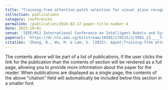 ```yaml
---
title: "Training-free attentive-patch selection for visual place recognition"
collection: publications
category: conferences
permalink: /publication/2024-02-17-paper-title-number-4
date: 2023-10-01
venue: 'IEEE/RSJ International Conference on Intelligent Robots and Systems (IROS)'
paperurl: 'https://dr.ntu.edu.sg/bitstream/10356/178533/2/IROS_23____Training_Free_Attentive_Patch_Selection_for_Visual_Place_Recognition.pdf'
citation: 'Zhang, D., Wu, M. & Lam, S. (2023). &quot;Training-free attentive-patch selection for visual place recognition.&quot; <i>2023 IEEE/RSJ International Conference on Intelligent Robots and Systems (IROS)</i>. 9169‑9174.'
---
```


The contents above will be part of a list of publications, if the user clicks the link for the publication than the contents of section will be rendered as a full page, allowing you to provide more information about the paper for the reader. When publications are displayed as a single page, the contents of the above "citation" field will automatically be included below this section in a smaller font.
